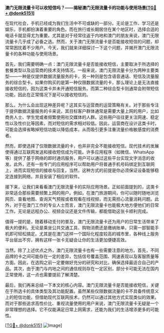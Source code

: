 **澳门无限流量卡可以收短信吗？——揭秘澳门无限流量卡的功能与使用场景[[TG💪+ @donk5151](https://t.me/s/donk5151)]**

在现代社会，手机已经成为我们生活中不可或缺的一部分。无论是工作、学习还是娱乐，手机都扮演着重要的角色。而在旅行或长期居住在某个地区时，选择合适的电话卡就显得尤为重要。尤其是对于经常往返于内地和澳门的朋友来说，澳门无限流量卡几乎成了必备之选。然而，关于澳门无限流量卡是否能接收短信的问题，却常常困扰着不少用户。今天，我们就来详细探讨一下这个问题，并揭开澳门无限流量卡的各种功能与使用场景。

首先，我们需要明确一点：澳门无限流量卡是否能接收短信，主要取决于所选择的套餐类型以及运营商的技术支持情况。一般来说，澳门无限流量卡分为两种主要类型——一种是仅提供数据流量服务的卡，另一种则是包含语音通话、短信及流量服务的综合型卡。如果你购买的是第一种仅限数据流量的卡，那么理论上是无法直接接收短信的，因为这类卡并未开通短信服务。而第二种综合型卡则通常会附带短信功能，因此在正常情况下是可以接收短信的。

那么，为什么会出现这种差异呢？这其实与运营商的运营策略有关。对于那些专注于提供数据流量服务的卡来说，其目标客户群体通常是需要大量上网的用户，比如商务人士、学生党或者频繁使用社交媒体的人群。这些用户往往更关注网速、稳定性以及性价比等因素，而对短信的需求相对较低。因此，运营商在设计这类卡时，可能会选择省略掉短信功能以降低成本，从而吸引更多注重流量价格敏感度的消费者。

然而，即使选择了仅限数据流量的卡，也并非完全不能接收短信。现代技术的发展使得通过互联网发送和接收短信成为可能。许多应用程序（如微信、WhatsApp等）提供了基于网络的即时通讯服务，用户可以通过这些平台实现文字消息的收发。此外，还有一些专门的应用程序可以帮助用户将普通手机号码绑定到互联网上，进而实现短信的接收与回复。当然，这种方式的前提是你必须保证设备能够稳定连接到网络，并且安装了相应的软件。

接下来，让我们来看看澳门无限流量卡的实际应用场景。正如前面提到的，这类卡非常适合那些需要频繁上网的用户。例如，在澳门旅游期间，你可以随时随地浏览网页、查看地图、查询天气预报或者观看在线视频，而无需担心流量消耗问题。此外，对于在澳门工作的专业人士而言，澳门无限流量卡也能极大地方便他们的日常工作。无论是远程办公、视频会议还是文件传输，都能借助这张卡顺利完成。

值得一提的是，随着移动支付的普及，澳门无限流量卡还为用户的日常生活带来了极大的便利。无论是乘坐公共交通工具、购物消费还是缴纳账单，只需一部智能手机即可轻松搞定。尤其是在澳门这样一个国际化程度较高的城市里，各种线上服务平台层出不穷，拥有这样一张卡无疑会让你的生活更加便捷高效。

当然，除了上述优点之外，澳门无限流量卡也有一些需要注意的地方。首先，不同品牌的卡之间可能存在一定的差异，包括信号覆盖范围、网速表现以及客服质量等方面。因此，在选购之前一定要做好充分的研究和对比，确保选择最适合自己的产品。其次，由于澳门与内地之间的通信规则存在一定区别，部分卡可能无法在国内正常使用，这一点也需要提前了解清楚。

最后，我们再来总结一下本文的核心内容。澳门无限流量卡是否能接收短信，关键在于所选卡的具体类型及其功能配置。虽然某些仅限数据流量的卡不具备传统意义上的短信功能，但借助现代互联网技术，仍然可以通过其他方式实现类似的效果。而对于那些追求高性价比、重视流量使用的用户来说，澳门无限流量卡无疑是一个非常理想的选择。它不仅能满足日常上网需求，还能为我们的生活增添更多的可能性。

[[TG💪+ @donk5151](https://t.me/s/donk5151) ![Image](https://i.postimg.cc/rwNCRYN7/Snipaste-2025-04-30-17-27-05.png)]